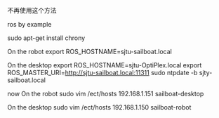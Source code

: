 不再使用这个方法

ros by example

sudo apt-get install chrony

On the robot
export ROS_HOSTNAME=sjtu-sailboat.local

On the desktop
export ROS_HOSTNAME=sjtu-OptiPlex.local
export ROS_MASTER_URI=http://sjtu-sailboat.local:11311
sudo ntpdate -b sjty-sailboat.local



now
On the robot
sudo vim /ect/hosts
192.168.1.151 sailboat-desktop

On the desktop
sudo vim /ect/hosts
192.168.1.150 sailboat-robot


